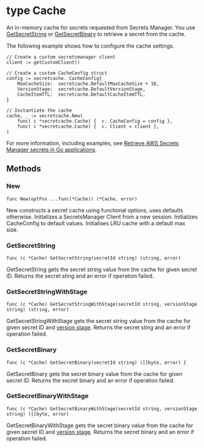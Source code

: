 # type Cache<a name="retrieving-secrets_cache-go_cache"></a>

An in\-memory cache for secrets requested from Secrets Manager\. You use [GetSecretString](#retrieving-secrets_cache-go_cache_operations_GetCachedSecret) or [GetSecretBinary](#retrieving-secrets_cache-go_cache_operations_GetSecretBinary) to retrieve a secret from the cache\. 

The following example shows how to configure the cache settings\.

```
// Create a custom secretsmanager client
client := getCustomClient()

// Create a custom CacheConfig struct 
config := secretcache. CacheConfig{
    MaxCacheSize:  secretcache.DefaultMaxCacheSize + 10,
    VersionStage:  secretcache.DefaultVersionStage,
    CacheItemTTL:  secretcache.DefaultCacheItemTTL,
}
	
// Instantiate the cache 
cache, _ := secretcache.New(
    func( c *secretcache.Cache) {  c. CacheConfig = config },
    func( c *secretcache.Cache) {  c. Client = client },
)
```

For more information, including examples, see [Retrieve AWS Secrets Manager secrets in Go applications](retrieving-secrets_cache-go.md)\.

## Methods<a name="retrieving-secrets_cache-go_cache_operations"></a>

### New<a name="retrieving-secrets_cache-go_cache_operations_New"></a>

`func New(optFns ...func(*Cache)) (*Cache, error)`

New constructs a secret cache using functional options, uses defaults otherwise\. Initializes a SecretsManager Client from a new session\. Initializes CacheConfig to default values\. Initialises LRU cache with a default max size\.

### GetSecretString<a name="retrieving-secrets_cache-go_cache_operations_GetCachedSecret"></a>

`func (c *Cache) GetSecretString(secretId string) (string, error)`

GetSecretString gets the secret string value from the cache for given secret ID\. Returns the secret sting and an error if operation failed\.

### GetSecretStringWithStage<a name="retrieving-secrets_cache-go_cache_operations_GetSecretStringWithStage"></a>

`func (c *Cache) GetSecretStringWithStage(secretId string, versionStage string) (string, error)`

GetSecretStringWithStage gets the secret string value from the cache for given secret ID and [version stage](getting-started.md#term_version)\. Returns the secret sting and an error if operation failed\.

### GetSecretBinary<a name="retrieving-secrets_cache-go_cache_operations_GetSecretBinary"></a>

`func (c *Cache) GetSecretBinary(secretId string) ([]byte, error) {`

GetSecretBinary gets the secret binary value from the cache for given secret ID\. Returns the secret binary and an error if operation failed\.

### GetSecretBinaryWithStage<a name="retrieving-secrets_cache-go_cache_operations_GetSecretBinaryWithStage"></a>

`func (c *Cache) GetSecretBinaryWithStage(secretId string, versionStage string) ([]byte, error)`

GetSecretBinaryWithStage gets the secret binary value from the cache for given secret ID and [version stage](getting-started.md#term_version)\. Returns the secret binary and an error if operation failed\. 
